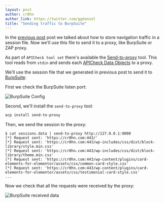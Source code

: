 ```yaml
---
layout: post
author: cr0hn
author_link: https://twitter.com/ggdaniel
title: "Sending traffic to BurpSuite"
---
```


In the [previous post](https://bbva.github.io/apicheck/2020/05/08/save-navigation-sessions.html) post we talked about how to store navigation traffic in a session file. Now we'll use this file to send it to a proxy, like BurpSuite or ZAP proxy.
<!--more-->

As part of `APICheck tool set` there's available the [Send-to-proxy](https://bbva.github.io/apicheck/tools/apicheck/send-to-proxy) tool. This tool reads from `stdin` and sends each [APICheck Data Objects](https://bbva.github.io/apicheck/docs/integrating-new-tools#apicheck-data-format) to a proxy.

We’ll use the session file that we generated in previous post to send it to [BurpSuite](https://portswigger.net):

First we check the BurpSuite listen port:

![BurpSuite Config](https://i.ibb.co/SKyMcLk/burpsuite-listen-addr.png)

Second, we'll install the `send-to-proxy` tool:

```bash
acp install send-to-proxy
```

Then, we send the session to the proxy:

```console
$ cat sessions.data | send-to-proxy http://127.0.0.1:9000
[*] Request sent: 'https://cr0hn.com:443/'
[*] Request sent: 'https://cr0hn.com:443/wp-includes/css/dist/block-library/style.min.css'
[*] Request sent: 'https://cr0hn.com:443/wp-includes/css/dist/block-library/theme.min.css'
[*] Request sent: 'https://cr0hn.com:443/wp-content/plugins/card-elements-for-elementor/assets/css/common-card-style.css'
[*] Request sent: 'https://cr0hn.com:443/wp-content/plugins/card-elements-for-elementor/assets/css/testimonial-card-style.css'
...
``` 

Now we check that all the requests were received by the proxy:

![BurpSuite received data](https://i.ibb.co/vzXLpk7/burpsuite-send-to-proxy.png)

